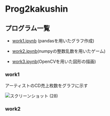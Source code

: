 # Prog2kakushin
## プログラム一覧
- [work1.ipynb](https://github.com/moomoka/Prog2kakushin/blob/main/work1.ipynb) (pandasを用いたグラフ作成)

- [work2.ipynb](https://github.com/moomoka/Prog2kakushin/blob/main/work2.ipynb)(numpyの整数乱数を用いたゲーム)

- [work3.ipynb](https://github.com/moomoka/Prog2kakushin/blob/main/work3.ipynb)(OpenCVを用いた図形の描画)

### work1
アーティストのCD売上枚数をグラフに示す

![スクリーンショット (28)](https://user-images.githubusercontent.com/120358223/214775418-dbf7f737-4c01-43b5-b394-0b4d2cb10ac2.png)

### work2

